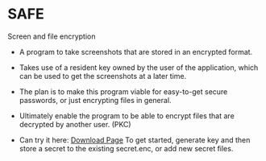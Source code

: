 # SAFE
Screen and file encryption
- A program to take screenshots that are stored in an encrypted format.
- Takes use of a resident key owned by the user of the application, which
  can be used to get the screenshots at a later time.

- The plan is to make this program viable for easy-to-get secure passwords, or
  just encrypting files in general.
  
- Ultimately enable the program to be able to encrypt files that are decrypted by another user. (PKC)
- Can try it here: <a href="./assets/SAFE.zip" target="_top">Download Page</a>
  To get started, generate key and then store a secret to the existing secret.enc, or add new secret files.
